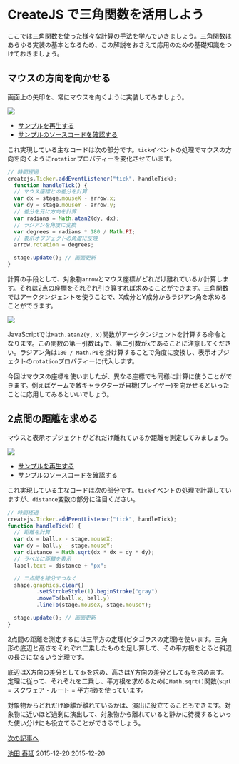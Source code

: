 # CreateJS で三角関数を活用しよう

ここでは三角関数を使った様々な計算の手法を学んでいきましょう。三角関数はあらゆる実装の基本となるため、この解説をおさえて応用のための基礎知識をつけておきましょう。

## マウスの方向を向かせる

画面上の矢印を、常にマウスを向くように実装してみましょう。

![](../imgs/math_atan.html.png)

- [サンプルを再生する](https://ics-creative.github.io/tutorial-createjs/samples/math_atan.html)
- [サンプルのソースコードを確認する](../samples/math_atan.html)

これ実現している主なコードは次の部分です。`tick`イベントの処理でマウスの方向を向くように`rotation`プロパティーを変化させています。

```js
// 時間経過
createjs.Ticker.addEventListener("tick", handleTick);
  function handleTick() {
  // マウス座標との差分を計算
  var dx = stage.mouseX - arrow.x;
  var dy = stage.mouseY - arrow.y;
  // 差分を元に方向を計算
  var radians = Math.atan2(dy, dx);
  // ラジアンを角度に変換
  var degrees = radians * 180 / Math.PI;
  // 表示オブジェクトの角度に反映
  arrow.rotation = degrees;

  stage.update(); // 画面更新
}
```

計算の手段として、対象物`arrow`とマウス座標がどれだけ離れているか計算します。それは2点の座標をそれぞれ引き算すれば求めることができます。三角関数ではアークタンジェントを使うことで、X成分とY成分からラジアン角を求めることができます。

![](../imgs/math_atan_debug.html.png)

JavaScriptでは`Math.atan2(y, x)`関数がアークタンジェントを計算する命令となります。この関数の第一引数は`y`で、第二引数が`x`であることに注意してください。ラジアン角は`180 / Math.PI`を掛け算することで角度に変換し、表示オブジェクトの`rotation`プロパティーに代入します。

今回はマウスの座標を使いましたが、異なる座標でも同様に計算に使うことができます。例えばゲームで敵キャラクターが自機(プレイヤー)を向かせるといったことに応用してみるといいでしょう。


## 2点間の距離を求める

マウスと表示オブジェクトがどれだけ離れているか距離を測定してみましょう。

![](../imgs/math_distance.html.png)

- [サンプルを再生する](https://ics-creative.github.io/tutorial-createjs/samples/math_distance.html)
- [サンプルのソースコードを確認する](../samples/math_distance.html)

これ実現している主なコードは次の部分です。`tick`イベントの処理で計算していますが、`distance`変数の部分に注目ください。

```js
// 時間経過
createjs.Ticker.addEventListener("tick", handleTick);
function handleTick() {
  // 距離を計算
  var dx = ball.x - stage.mouseX;
  var dy = ball.y - stage.mouseY;
  var distance = Math.sqrt(dx * dx + dy * dy);
  // ラベルに距離を表示
  label.text = distance + "px";

  // 二点間を線分でつなぐ
  shape.graphics.clear()
         .setStrokeStyle(1).beginStroke("gray")
         .moveTo(ball.x, ball.y)
         .lineTo(stage.mouseX, stage.mouseY);

  stage.update(); // 画面更新
}
```

2点間の距離を測定するには三平方の定理(ピタゴラスの定理)を使います。三角形の底辺と高さをそれぞれ二乗したものを足し算して、その平方根をとると斜辺の長さになるいう定理です。

底辺はX方向の差分として`dx`を求め、高さはY方向の差分として`dy`を求めます。定理に従って、それぞれを二乗し、平方根を求めるために`Math.sqrt()`関数(sqrt = スクウェア・ルート = 平方根)を使っています。

対象物からどれだけ距離が離れているかは、演出に役立てることもできます。対象物に近いほど過剰に演出して、対象物から離れていると静かに待機するといった使い分けにも役立てることができるでしょう。

[次の記事へ](math_trigonometry.md)

<article-author>[池田 泰延](https://twitter.com/clockmaker)</article-author>
<article-date-published>2015-12-20</article-date-published>
<article-date-modified>2015-12-20</article-date-modified>
